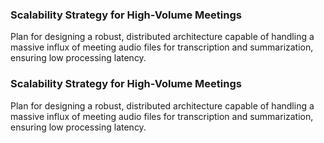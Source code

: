 ### Scalability Strategy for High-Volume Meetings
Plan for designing a robust, distributed architecture capable of handling a massive influx of meeting audio files for transcription and summarization, ensuring low processing latency.
### Scalability Strategy for High-Volume Meetings
Plan for designing a robust, distributed architecture capable of handling a massive influx of meeting audio files for transcription and summarization, ensuring low processing latency.
